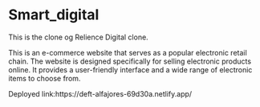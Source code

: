 # Smart_digital

<p>This is the clone og Relience Digital clone.</p>
<p> This is an e-commerce website that serves as a popular electronic retail chain. The website is designed specifically for selling electronic products online. It provides a user-friendly interface and a wide range of electronic items to choose from.</p>
Deployed link:https://deft-alfajores-69d30a.netlify.app/
